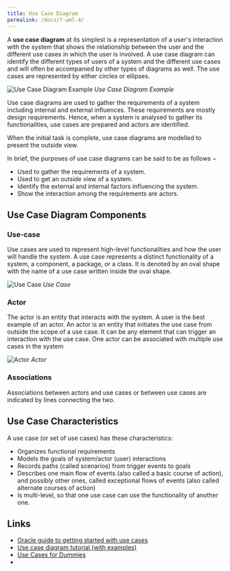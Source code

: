 ```yaml
---
title: Use Case Diagram
permalink: /docs/7-uml-4/
---
```


A **use case diagram** at its simplest is a representation of a user's interaction with the system that shows the relationship between the user and the different use cases in which the user is involved. A use case diagram can identify the different types of users of a system and the different use cases and will often be accompanied by other types of diagrams as well. The use cases are represented by either circles or ellipses.

![Use Case Diagram Example](https://ysjprog02.netlify.app/assets/img/topics/7uml/usecase1.svg)
*Use Case Diagram Example* 

Use case diagrams are used to gather the requirements of a system including internal and external influences. These requirements are mostly design requirements. Hence, when a system is analysed to gather its functionalities, use cases are prepared and actors are identified.

When the initial task is complete, use case diagrams are modelled to present the outside view.

In brief, the purposes of use case diagrams can be said to be as follows −
* Used to gather the requirements of a system.
* Used to get an outside view of a system.
* Identify the external and internal factors influencing the system.
* Show the interaction among the requirements are actors.

## Use Case Diagram Components

### Use-case

Use cases are used to represent high-level functionalities and how the user will handle the system. A use case represents a distinct functionality of a system, a component, a package, or a class. It is denoted by an oval shape with the name of a use case written inside the oval shape.

![Use Case](https://ysjprog02.netlify.app/assets/img/topics/7uml/usecase1.png)
*Use Case* 

### Actor

The actor is an entity that interacts with the system. A user is the best example of an actor. An actor is an entity that initiates the use case from outside the scope of a use case. It can be any element that can trigger an interaction with the use case. One actor can be associated with multiple use cases in the system

![Actor](https://ysjprog02.netlify.app/assets/img/topics/7uml/usecase2.png)
*Actor* 

### Associations

Associations between actors and use cases or between use cases are indicated by lines connecting the two.

## Use Case Characteristics

A use case (or set of use cases) has these characteristics:
* Organizes functional requirements
* Models the goals of system/actor (user) interactions
* Records paths (called scenarios) from trigger events to goals
* Describes one main flow of events (also called a basic course of action), and possibly other ones, called exceptional flows of events (also called alternate courses of action)
* Is multi-level, so that one use case can use the functionality of another one.

## Links

* [Oracle guide to getting started with use cases](https://www.oracle.com/technetwork/developer-tools/jdev/gettingstartedwithusecasemodeling-133857.pdf)
* [Use case diagram tutorial (with examples)](https://creately.com/blog/diagrams/use-case-diagram-tutorial/)
* [Use Cases for Dummies](https://warren2lynch.medium.com/use-case-tutorial-for-dummies-8cf426043710) 
* 